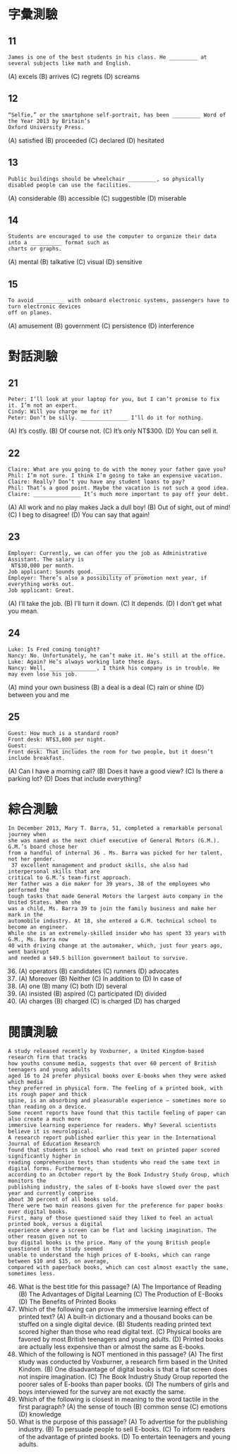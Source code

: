 # 字彙測驗
## 11
```
James is one of the best students in his class. He _________ at several subjects like math and English.
```
(A) excels (B) arrives (C) regrets (D) screams

## 12
```
“Selfie,” or the smartphone self-portrait, has been _________ Word of the Year 2013 by Britain’s
Oxford University Press.
```
(A) satisfied (B) proceeded (C) declared (D) hesitated

## 13
```
Public buildings should be wheelchair _________, so physically disabled people can use the facilities.
```
(A) considerable (B) accessible (C) suggestible (D) miserable

## 14
```
Students are encouraged to use the computer to organize their data into a __________ format such as
charts or graphs.
```
(A) mental (B) talkative (C) visual (D) sensitive

## 15
```
To avoid _________ with onboard electronic systems, passengers have to turn electronic devices
off on planes.
```
(A) amusement (B) government (C) persistence (D) interference


# 對話測驗
## 21
```
Peter: I’ll look at your laptop for you, but I can’t promise to fix it. I’m not an expert.
Cindy: Will you charge me for it?
Peter: Don’t be silly. _______________ I’ll do it for nothing.
```
(A) It’s costly.
(B) Of course not.
(C) It’s only NT$300.
(D) You can sell it.

## 22
```
Claire: What are you going to do with the money your father gave you?
Phil: I’m not sure. I think I’m going to take an expensive vacation.
Claire: Really? Don’t you have any student loans to pay?
Phil: That’s a good point. Maybe the vacation is not such a good idea.
Claire: _______________ It’s much more important to pay off your debt.
```
(A) All work and no play makes Jack a dull boy!
(B) Out of sight, out of mind!
(C) I beg to disagree!
(D) You can say that again!

## 23
```
Employer: Currently, we can offer you the job as Administrative Assistant. The salary is
 NT$30,000 per month.
Job applicant: Sounds good. _______________
Employer: There’s also a possibility of promotion next year, if everything works out.
Job applicant: Great.
```
(A) I’ll take the job.
(B) I’ll turn it down.
(C) It depends.
(D) I don’t get what you mean.

## 24
```
Luke: Is Fred coming tonight?
Nancy: No. Unfortunately, he can’t make it. He’s still at the office.
Luke: Again? He’s always working late these days.
Nancy: Well, _______________, I think his company is in trouble. He may even lose his job.
```
(A) mind your own business
(B) a deal is a deal
(C) rain or shine
(D) between you and me

## 25
```
Guest: How much is a standard room?
Front desk: NT$3,800 per night.
Guest: _______________
Front desk: That includes the room for two people, but it doesn’t include breakfast.
```
(A) Can I have a morning call?
(B) Does it have a good view?
(C) Is there a parking lot?
(D) Does that include everything?

# 綜合測驗
```
In December 2013, Mary T. Barra, 51, completed a remarkable personal journey when
she was named as the next chief executive of General Motors (G.M.). G.M.’s board chose her
from a handful of internal 36 . Ms. Barra was picked for her talent, not her gender.
 37 excellent management and product skills, she also had interpersonal skills that are
critical to G.M.’s team-first approach.
Her father was a die maker for 39 years, 38 of the employees who performed the
tough tasks that made General Motors the largest auto company in the United States. When she
was a child, Ms. Barra 39 to join the family business and make her mark in the
automobile industry. At 18, she entered a G.M. technical school to become an engineer.
While she is an extremely-skilled insider who has spent 33 years with G.M., Ms. Barra now
40 with driving change at the automaker, which, just four years ago, went bankrupt
and needed a $49.5 billion government bailout to survive.
```
36. (A) operators (B) candidates (C) runners (D) advocates
37. (A) Moreover (B) Neither (C) In addition to (D) In case of
38. (A) one (B) many (C) both (D) several
39. (A) insisted (B) aspired (C) participated (D) divided
40. (A) charges (B) charged (C) is charged (D) has charged

# 閱讀測驗
```
A study released recently by Voxburner, a United Kingdom-based research firm that tracks
how youths consume media, suggests that over 60 percent of British teenagers and young adults
aged 16 to 24 prefer physical books over E-books when they were asked which media
they preferred in physical form. The feeling of a printed book, with its rough paper and thick
spine, is an absorbing and pleasurable experience — sometimes more so than reading on a device.
Some recent reports have found that this tactile feeling of paper can also create a much more
immersive learning experience for readers. Why? Several scientists believe it is neurological.
A research report published earlier this year in the International Journal of Education Research
found that students in school who read text on printed paper scored significantly higher in
reading comprehension tests than students who read the same text in digital forms. Furthermore,
according to an October report by the Book Industry Study Group, which monitors the
publishing industry, the sales of E-books have slowed over the past year and currently comprise
about 30 percent of all books sold.
There were two main reasons given for the preference for paper books over digital books.
First, many of those questioned said they liked to feel an actual printed book, versus a digital
experience where a screen can be flat and lacking imagination. The other reason given not to
buy digital books is the price. Many of the young British people questioned in the study seemed
unable to understand the high prices of E-books, which can range between $10 and $15, on average,
compared with paperback books, which can cost almost exactly the same, sometimes less.
```
46. What is the best title for this passage?
(A) The Importance of Reading (B) The Advantages of Digital Learning
(C) The Production of E-Books (D) The Benefits of Printed Books
47. Which of the following can prove the immersive learning effect of printed text?
(A) A built-in dictionary and a thousand books can be stuffed on a single digital device.
(B) Students reading printed text scored higher than those who read digital text.
(C) Physical books are favored by most British teenagers and young adults.
(D) Printed books are actually less expensive than or almost the same as E-books.
48. Which of the following is NOT mentioned in this passage?
(A) The first study was conducted by Voxburner, a research firm based in the United Kindom.
(B) One disadvantage of digital books is that a flat screen does not inspire imagination.
(C) The Book Industry Study Group reported the poorer sales of E-books than paper books.
(D) The numbers of girls and boys interviewed for the survey are not exactly the same.
49. Which of the following is closest in meaning to the word tactile in the first paragraph?
(A) the sense of touch (B) common sense
(C) emotions (D) knowledge
50. What is the purpose of this passage?
(A) To advertise for the publishing industry.
(B) To persuade people to sell E-books.
(C) To inform readers of the advantage of printed books.
(D) To entertain teenagers and young adults.